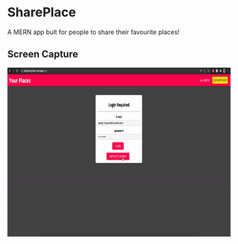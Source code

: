 # SharePlace

A MERN app bult for people to share their favourite places!

## Screen Capture
<img src="https://github.com/JawadHossain/SharePlace/blob/master/frontend/SharePlace.gif" width="800" height="381"/>